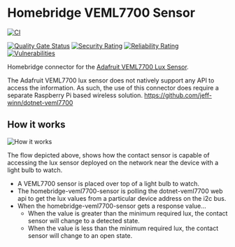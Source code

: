 # Homebridge VEML7700 Sensor
[![CI](https://github.com/jeff-winn/homebridge-veml7700-sensor/actions/workflows/build.yml/badge.svg)](https://github.com/jeff-winn/homebridge-veml7700-sensor/actions/workflows/build.yml) 

[![Quality Gate Status](https://sonarcloud.io/api/project_badges/measure?project=jeff-winn_homebridge-veml7700-sensor&metric=alert_status)](https://sonarcloud.io/summary/new_code?id=jeff-winn_homebridge-veml7700-sensor) [![Security Rating](https://sonarcloud.io/api/project_badges/measure?project=jeff-winn_homebridge-veml7700-sensor&metric=security_rating)](https://sonarcloud.io/summary/new_code?id=jeff-winn_homebridge-veml7700-sensor) [![Reliability Rating](https://sonarcloud.io/api/project_badges/measure?project=jeff-winn_homebridge-veml7700-sensor&metric=reliability_rating)](https://sonarcloud.io/summary/new_code?id=jeff-winn_homebridge-veml7700-sensor) [![Vulnerabilities](https://sonarcloud.io/api/project_badges/measure?project=jeff-winn_homebridge-veml7700-sensor&metric=vulnerabilities)](https://sonarcloud.io/summary/new_code?id=jeff-winn_homebridge-veml7700-sensor)

Homebridge connector for the [Adafruit VEML7700 Lux Sensor](https://www.adafruit.com/product/4162).

The Adafruit VEML7700 lux sensor does not natively support any API to access the information. As such, the use of this connector does require a separate Raspberry Pi based wireless solution.
https://github.com/jeff-winn/dotnet-veml7700

## How it works
![How it works](https://user-images.githubusercontent.com/6961614/136791415-14b63900-09fa-4b8f-bfc7-b4edc6aafaea.png)

The flow depicted above, shows how the contact sensor is capable of accessing the lux sensor deployed on the network near the device with a light bulb to watch.
- A VEML7700 sensor is placed over top of a light bulb to watch.
- The homebridge-veml7700-sensor is polling the dotnet-veml7700 web api to get the lux values from a particular device address on the i2c bus.
- When the homebridge-veml7700-sensor gets a response value...
  - When the value is greater than the minimum required lux, the contact sensor will change to a detected state.
  - When the value is less than the minimum required lux, the contact sensor will change to an open state.
